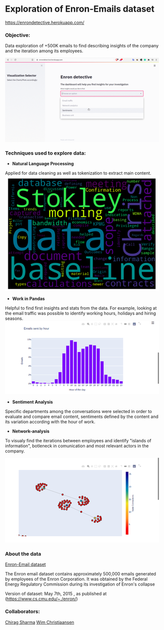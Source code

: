 # Exploration of Enron-Emails dataset

https://enrondetective.herokuapp.com/

### Objective:

Data exploration of +500K emails to find describing insights of the company and the iteration among its employees.

![](https://github.com/nedraki/Enron-Email/blob/master/visuals/webapp.gif)

### Techniques used to explore data:

- **Natural Language Processing**

Applied for data cleaning as well as tokenization to extract main content.
![network](visuals/wordcloud.png)

- **Work in Pandas**

Helpful to find first insights and stats from the data. For example, looking at the email traffic was possible to identify working hours, holidays and hiring seasons.
![network](visuals/email_traffic.png)


- **Sentiment Analysis**

Specific departments among the conversations were selected in order to evaluate and compare email content, sentiments defined by the content and its variation according with the hour of work.

- **Network-analysis**

To visualy find the iterations between employees and identify "islands of information", botleneck in comunication and most relevant actors in the company.

![network](visuals/network.png)

### About the data 

[Enron-Email dataset](https://www.kaggle.com/wcukierski/enron-email-dataset)

The Enron email dataset contains approximately 500,000 emails generated by employees of the Enron Corporation. It was obtained by the Federal Energy Regulatory Commission during its investigation of Enron's collapse

Version of dataset: May 7th, 2015 , as published at (https://www.cs.cmu.edu/~./enron/)

### Collaborators:

[Chirag Sharma](https://github.com/ChiragSharma8)
[Wim Christiaansen](https://github.com/WimChristiaansen)

